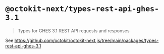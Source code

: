 # `@octokit-next/types-rest-api-ghes-3.1`

> Types for GHES 3.1 REST API requests and responses

See https://github.com/octokit/octokit-next.js/tree/main/packages/types-rest-api-ghes-3.1
